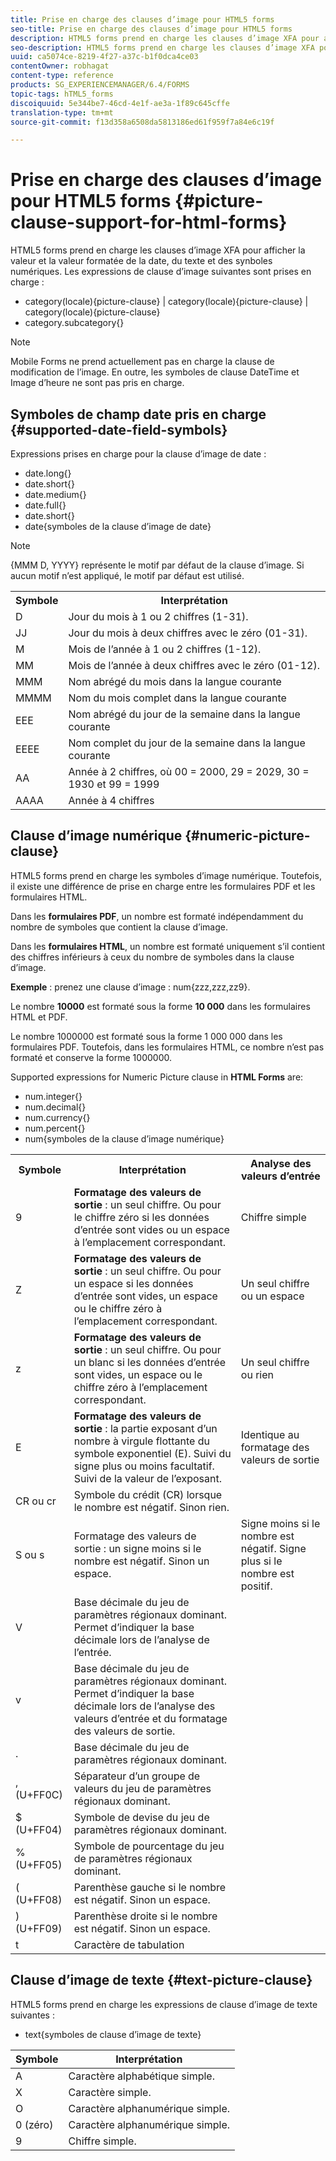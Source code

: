 ```yaml
---
title: Prise en charge des clauses d’image pour HTML5 forms
seo-title: Prise en charge des clauses d’image pour HTML5 forms
description: HTML5 forms prend en charge les clauses d’image XFA pour afficher la valeur et la valeur formatée de la date, du texte et des synboles numériques.
seo-description: HTML5 forms prend en charge les clauses d’image XFA pour afficher la valeur et la valeur formatée de la date, du texte et des synboles numériques.
uuid: ca5074ce-8219-4f27-a37c-b1f0dca4ce03
contentOwner: robhagat
content-type: reference
products: SG_EXPERIENCEMANAGER/6.4/FORMS
topic-tags: hTML5_forms
discoiquuid: 5e344be7-46cd-4e1f-ae3a-1f89c645cffe
translation-type: tm+mt
source-git-commit: f13d358a6508da5813186ed61f959f7a84e6c19f

---
```



# Prise en charge des clauses d’image pour HTML5 forms {#picture-clause-support-for-html-forms}

HTML5 forms prend en charge les clauses d’image XFA pour afficher la valeur et la valeur formatée de la date, du texte et des synboles numériques. Les expressions de clause d’image suivantes sont prises en charge :

* category(locale){picture-clause} | category(locale){picture-clause} | category(locale){picture-clause}
* category.subcategory{}

>[!NOTE]
>
>Mobile Forms ne prend actuellement pas en charge la clause de modification de l’image. En outre, les symboles de clause DateTime et Image d’heure ne sont pas pris en charge.

## Symboles de champ date pris en charge {#supported-date-field-symbols}

Expressions prises en charge pour la clause d’image de date :

* date.long{}
* date.short{}
* date.medium{}
* date.full{}
* date.short{}
* date{symboles de la clause d’image de date}

>[!NOTE]
>
>{MMM D, YYYY} représente le motif par défaut de la clause d’image. Si aucun motif n’est appliqué, le motif par défaut est utilisé.

<table> 
 <tbody>
  <tr>
   <th><strong>Symbole</strong></th> 
   <th>Interprétation</th> 
  </tr>
  <tr>
   <td>D</td> 
   <td>Jour du mois à 1 ou 2 chiffres (1-31).</td> 
  </tr>
  <tr>
   <td>JJ</td> 
   <td>Jour du mois à deux chiffres avec le zéro (01-31).<br /> </td> 
  </tr>
  <tr>
   <td>M</td> 
   <td>Mois de l’année à 1 ou 2 chiffres (1-12).<br />  </td> 
  </tr>
  <tr>
   <td>MM</td> 
   <td>Mois de l’année à deux chiffres avec le zéro (01-12).<br /> </td> 
  </tr>
  <tr>
   <td>MMM</td> 
   <td>Nom abrégé du mois dans la langue courante<br /> </td> 
  </tr>
  <tr>
   <td>MMMM</td> 
   <td>Nom du mois complet dans la langue courante<br /> </td> 
  </tr>
  <tr>
   <td>EEE</td> 
   <td>Nom abrégé du jour de la semaine dans la langue courante<br /> </td> 
  </tr>
  <tr>
   <td>EEEE</td> 
   <td>Nom complet du jour de la semaine dans la langue courante<br /> </td> 
  </tr>
  <tr>
   <td>AA</td> 
   <td>Année à 2 chiffres, où 00 = 2000, 29 = 2029, 30 = 1930 et 99 = 1999<br /> </td> 
  </tr>
  <tr>
   <td>AAAA</td> 
   <td>Année à 4 chiffres<br /> </td> 
  </tr>
 </tbody>
</table>

## Clause d’image numérique {#numeric-picture-clause}

HTML5 forms prend en charge les symboles d’image numérique. Toutefois, il existe une différence de prise en charge entre les formulaires PDF et les formulaires HTML.

Dans les **formulaires PDF**, un nombre est formaté indépendamment du nombre de symboles que contient la clause d’image.

Dans les **formulaires HTML**, un nombre est formaté uniquement s’il contient des chiffres inférieurs à ceux du nombre de symboles dans la clause d’image.

**Exemple** : prenez une clause d’image : num{zzz,zzz,zz9}.

Le nombre **10000** est formaté sous la forme **10 000** dans les formulaires HTML et PDF.

Le nombre 1000000 est formaté sous la forme 1 000 000 dans les formulaires PDF. Toutefois, dans les formulaires HTML, ce nombre n’est pas formaté et conserve la forme 1000000.

Supported expressions for Numeric Picture clause in **HTML Forms** are:

* num.integer{}
* num.decimal{}
* num.currency{}
* num.percent{}
* num{symboles de la clause d’image numérique}

<table> 
 <tbody>
  <tr>
   <th><strong>Symbole</strong></th> 
   <th><strong>Interprétation</strong></th> 
   <th>Analyse des valeurs d’entrée</th> 
  </tr>
  <tr>
   <td>9</td> 
   <td><strong>Formatage des valeurs de sortie</strong> : un seul chiffre. Ou pour le chiffre zéro si les données d’entrée sont vides ou un espace à l’emplacement correspondant.<br /> </td> 
   <td>Chiffre simple</td> 
  </tr>
  <tr>
   <td>Z</td> 
   <td><strong>Formatage des valeurs de sortie</strong> : un seul chiffre. Ou pour un espace si les données d’entrée sont vides, un espace ou le chiffre zéro à l’emplacement correspondant.<br /> </td> 
   <td>Un seul chiffre ou un espace</td> 
  </tr>
  <tr>
   <td>z</td> 
   <td><strong>Formatage des valeurs de sortie</strong> : un seul chiffre. Ou pour un blanc si les données d’entrée sont vides, un espace ou le chiffre zéro à l’emplacement correspondant.<br /> </td> 
   <td>Un seul chiffre ou rien</td> 
  </tr>
  <tr>
   <td>E</td> 
   <td><strong>Formatage des valeurs de sortie</strong> : la partie exposant d’un nombre à virgule flottante du symbole exponentiel (E). Suivi du signe plus ou moins facultatif. Suivi de la valeur de l’exposant.<br /> </td> 
   <td>Identique au formatage des valeurs de sortie</td> 
  </tr>
  <tr>
   <td>CR ou cr<br /> </td> 
   <td>Symbole du crédit (CR) lorsque le nombre est négatif. Sinon rien.</td> 
   <td><br type="_moz" /> </td> 
  </tr>
  <tr>
   <td>S ou s<br /> </td> 
   <td>Formatage des valeurs de sortie : un signe moins si le nombre est négatif. Sinon un espace.<br /> </td> 
   <td>Signe moins si le nombre est négatif. Signe plus si le nombre est positif.</td> 
  </tr>
  <tr>
   <td>V</td> 
   <td>Base décimale du jeu de paramètres régionaux dominant. Permet d’indiquer la base décimale lors de l’analyse de l’entrée.</td> 
   <td><br type="_moz" /> </td> 
  </tr>
  <tr>
   <td>v</td> 
   <td>Base décimale du jeu de paramètres régionaux dominant. Permet d’indiquer la base décimale lors de l’analyse des valeurs d’entrée et du formatage des valeurs de sortie.</td> 
   <td><br type="_moz" /> </td> 
  </tr>
  <tr>
   <td>.</td> 
   <td>Base décimale du jeu de paramètres régionaux dominant.</td> 
   <td><br type="_moz" /> </td> 
  </tr>
  <tr>
   <td>, (U+FF0C)</td> 
   <td>Séparateur d’un groupe de valeurs du jeu de paramètres régionaux dominant.</td> 
   <td><br type="_moz" /> </td> 
  </tr>
  <tr>
   <td>$ (U+FF04)</td> 
   <td>Symbole de devise du jeu de paramètres régionaux dominant.</td> 
   <td><br type="_moz" /> </td> 
  </tr>
  <tr>
   <td>% (U+FF05)</td> 
   <td>Symbole de pourcentage du jeu de paramètres régionaux dominant.</td> 
   <td><br type="_moz" /> </td> 
  </tr>
  <tr>
   <td>( (U+FF08)</td> 
   <td>Parenthèse gauche si le nombre est négatif. Sinon un espace.</td> 
   <td><br type="_moz" /> </td> 
  </tr>
  <tr>
   <td>) (U+FF09)</td> 
   <td>Parenthèse droite si le nombre est négatif. Sinon un espace.</td> 
   <td><br type="_moz" /> </td> 
  </tr>
  <tr>
   <td>t</td> 
   <td>Caractère de tabulation</td> 
   <td><br type="_moz" /> </td> 
  </tr>
 </tbody>
</table>

## Clause d’image de texte {#text-picture-clause}

HTML5 forms prend en charge les expressions de clause d’image de texte suivantes :

* text{symboles de clause d’image de texte}

| **Symbole** | **Interprétation** |
|---|---|
| A | Caractère alphabétique simple. |
| X | Caractère simple. |
| O | Caractère alphanumérique simple. |
| 0 (zéro) | Caractère alphanumérique simple. |
| 9 | Chiffre simple. |

